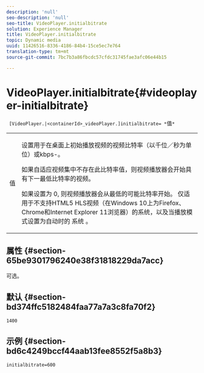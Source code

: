 ```yaml
---
description: 'null'
seo-description: 'null'
seo-title: VideoPlayer.initialbitrate
solution: Experience Manager
title: VideoPlayer.initialbitrate
topic: Dynamic media
uuid: 11426516-8336-4186-84b4-15ce5ec7e764
translation-type: tm+mt
source-git-commit: 7bc7b3a86fbcdc57cfdc31745fae3afc06e44b15

---
```



# VideoPlayer.initialbitrate{#videoplayer-initialbitrate}

` [VideoPlayer.|<containerId>_videoPlayer.]initialbitrate= *`值`*`

<table id="table_6B56976AEADA440A9A6BC9C4F65D4ADA"> 
 <tbody> 
  <tr> 
   <td colname="col1"> <p> <span class="codeph"> <span class="varname"> 值 </span></span> </p> </td> 
   <td colname="col2"> <p>设置用于在桌面上初始播放视频的视频比特率（以千位／秒为单位）或kbps-。 </p> <p>如果自适应视频集中不存在此比特率值，则视频播放器会开始具有下一最低比特率的视频。 </p> <p>如果设置为 <span class="codeph"> 0, </span> 则视频播放器会从最低的可能比特率开始。 仅适用于不支持HTML5 HLS视频（在Windows 10上为Firefox、Chrome和Internet Explorer 11浏览器）的系统，以及当播放模式设置为自动时的 <span class="codeph"> 系统 </span>。 </p> </td> 
  </tr> 
 </tbody> 
</table>

## 属性 {#section-65be9301796240e38f31818229da7acc}

可选。

## 默认 {#section-bd374ffc5182484faa77a7a3c8fa70f2}

`1400`

## 示例 {#section-bd6c4249bccf44aab13fee8552f5a8b3}

`initialbitrate=600`
